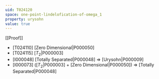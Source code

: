 ```yaml
---
uid: T024120
space: one-point-lindelofication-of-omega_1
property: urysohn
value: true
---
```

[[Proof]]

* [T024110] [Zero Dimensional|P000050]
* [T024115] [$T_2$|P000003]
* [I000048] [Totally Separated|P000048] => [Urysohn|P000009]
* [I000073] ([$T_2$|P000003] + [Zero Dimensional|P000050]) => [Totally Separated|P000048]


